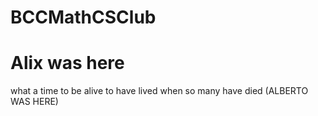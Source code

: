 # BCCMathCSClub
# Alix was here
what a time to be alive to have lived when so many have died (ALBERTO WAS HERE)

